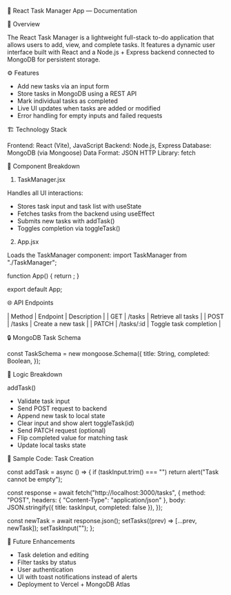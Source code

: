 📝 React Task Manager App — Documentation


🧠 Overview

The React Task Manager is a lightweight full-stack to-do application that allows users to add, view, and complete tasks. It features a dynamic user interface built with React and a Node.js + Express backend connected to MongoDB for persistent storage.

⚙️ Features

- Add new tasks via an input form
- Store tasks in MongoDB using a REST API
- Mark individual tasks as completed
- Live UI updates when tasks are added or modified
- Error handling for empty inputs and failed requests

🏗️ Technology Stack

Frontend: React (Vite), JavaScript
Backend: Node.js, Express
Database: MongoDB (via Mongoose)
Data Format: JSON
HTTP Library: fetch

🧩 Component Breakdown

1. TaskManager.jsx

Handles all UI interactions:
- Stores task input and task list with useState
- Fetches tasks from the backend using useEffect
- Submits new tasks with addTask()
- Toggles completion via toggleTask()

2. App.jsx

Loads the TaskManager component:
import TaskManager from "./TaskManager";

function App() {
  return <TaskManager />;
}

export default App;



🌐 API Endpoints

| Method | Endpoint | Description | 
| GET | /tasks | Retrieve all tasks | 
| POST | /tasks | Create a new task | 
| PATCH | /tasks/:id | Toggle task completion | 



🔒 MongoDB Task Schema

const TaskSchema = new mongoose.Schema({
  title: String,
  completed: Boolean,
});



🧠 Logic Breakdown

addTask()
- Validate task input
- Send POST request to backend
- Append new task to local state
- Clear input and show alert
toggleTask(id)
- Send PATCH request (optional)
- Flip completed value for matching task
- Update local tasks state

🧪 Sample Code: Task Creation

const addTask = async () => {
  if (taskInput.trim() === "") return alert("Task cannot be empty");

  const response = await fetch("http://localhost:3000/tasks", {
    method: "POST",
    headers: { "Content-Type": "application/json" },
    body: JSON.stringify({ title: taskInput, completed: false }),
  });

  const newTask = await response.json();
  setTasks((prev) => [...prev, newTask]);
  setTaskInput("");
};



🚀 Future Enhancements

- Task deletion and editing
- Filter tasks by status
- User authentication
- UI with toast notifications instead of alerts
- Deployment to Vercel + MongoDB Atlas
